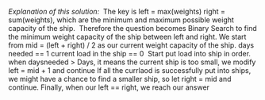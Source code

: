 *Explanation of this solution:*
​
The key is left = max(weights)
right = sum(weights),
which are the minimum and maximum possible weight capacity of the ship.
​
Therefore the question becomes Binary Search to find the minimum weight capacity of the ship between left and right.
We start from
mid = (left + right) / 2 as our current weight capacity of the ship.
days needed == 1
current load in the ship == 0
​
Start put load into ship in order.
when daysneeded > Days, it means the current ship is too small, we modify left = mid + 1 and continue
If all the currlaod is successfully put into ships, we might have a chance to find a smaller ship, so let right = mid and continue.
Finally, when our left == right, we reach our answer
